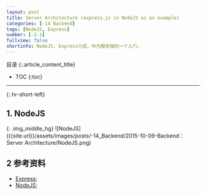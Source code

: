 ```yaml
---
layout: post
title: Server Architecture (express.js in NodeJS as an example)
categories: [-14 Backend]
tags: [NodeJS, Express]
number: [-2.1]
fullview: false
shortinfo: NodeJS, Express介绍，作为服务端的一个入门。
---
```

目录
{:.article_content_title}


* TOC
{:toc}

---
{:.hr-short-left}

## 1. NodeJS ##

{: .img_middle_hg}
![NodeJS]({{site.url}}/assets/images/posts/-14_Backend/2015-10-09-Backend：Server Architecture/NodeJS.png)

## 2 参考资料 ##

- [Express](http://expressjs.com/);
- [NodeJS](https://nodejs.org/en/);


